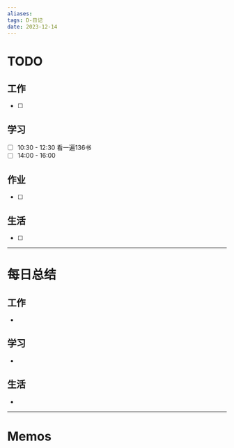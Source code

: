 ```yaml
---
aliases:
tags: D-日记
date: 2023-12-14
---
```

# TODO

## 工作

- [ ] 
## 学习

- [ ] 10:30 - 12:30 看一遍136书
- [ ] 14:00 - 16:00 
## 作业

- [ ] 
## 生活

- [ ] 
*** 
# 每日总结

## 工作

- 
## 学习

- 
## 生活

- 

----------------------
# Memos

